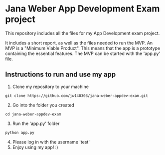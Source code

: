 # Jana Weber App Development Exam project

This repository includes all the files for my App Development exam project.

It includes a short report, as well as the files needed to run the MVP.
An MVP is a "Minimum Viable Product". This means that the app is a prototype containing the essential features.
The MVP can be started with the 'app.py' file.

## Instructions to run and use my app
1. Clone my repository to your machine
```
git clone https://github.com/jw140303/jana-weber-appdev-exam.git
```
2. Go into the folder you created
```
cd jana-weber-appdev-exam
```
3. Run the 'app.py' folder
```
python app.py
```
4. Please log in with the username 'test'
5. Enjoy using my app! :)